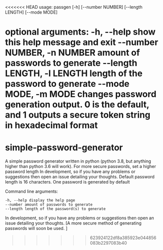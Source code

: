 <<<<<<< HEAD
usage: passgen [-h] [--number NUMBER] [--length LENGTH] [--mode MODE]

optional arguments:
  -h, --help            show this help message and exit
  --number NUMBER, -n NUMBER
                        amount of passwords to generate
  --length LENGTH, -l LENGTH
                        length of the password to generate
  --mode MODE, -m MODE  changes password generation output. 0 is the default,
                        and 1 outputs a secure token string in hexadecimal
                        format
=======
# simple-password-generator
A simple password generator written in python (python 3.8, but anything higher than python 3.6 will work). 
For more secure passwords, set a higher password length
In development, so if you have any problems or suggestions then open an issue detailing your thoughts.
Default password length is 16 characters.
One password is generated by default

Command line arguments:

	-h, --help display the help page
	--number amount of passwords to generate
	--length length of the password(s) to generate
	

In development, so if you have any problems or suggestions then open an issue detailing your thoughts.
[A more secure method of generating passwords will soon be used. ]
>>>>>>> 623924122df8a385923e044856083b2297083b40
